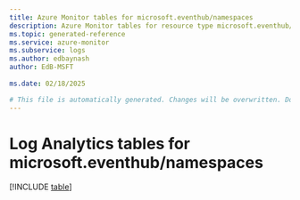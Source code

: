 ```yaml
---
title: Azure Monitor tables for microsoft.eventhub/namespaces
description: Azure Monitor tables for resource type microsoft.eventhub/namespaces
ms.topic: generated-reference
ms.service: azure-monitor
ms.subservice: logs
ms.author: edbaynash
author: EdB-MSFT
   
ms.date: 02/18/2025

# This file is automatically generated. Changes will be overwritten. Do not change this file directly.
---
```


# Log Analytics tables for microsoft.eventhub/namespaces  

[!INCLUDE [table](~/reusable-content/ce-skilling/azure/includes/azure-monitor/reference/tables/microsoft-eventhub_namespaces-include.md)]

